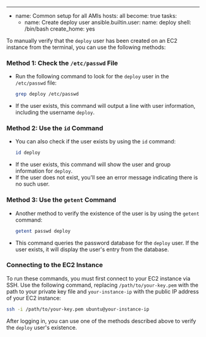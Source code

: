 ---
- name: Common setup for all AMIs
  hosts: all
  become: true
  tasks:
    - name: Create deploy user
      ansible.builtin.user:
        name: deploy
        shell: /bin/bash
        create_home: yes


To manually verify that the `deploy` user has been created on an EC2 instance from the terminal, you can use the following methods:

### Method 1: Check the `/etc/passwd` File

- Run the following command to look for the `deploy` user in the `/etc/passwd` file:
  ```bash
  grep deploy /etc/passwd
  ```
- If the user exists, this command will output a line with user information, including the username `deploy`.

### Method 2: Use the `id` Command

- You can also check if the user exists by using the `id` command:
  ```bash
  id deploy
  ```
- If the user exists, this command will show the user and group information for `deploy`.
- If the user does not exist, you'll see an error message indicating there is no such user.

### Method 3: Use the `getent` Command

- Another method to verify the existence of the user is by using the `getent` command:
  ```bash
  getent passwd deploy
  ```
- This command queries the password database for the `deploy` user. If the user exists, it will display the user's entry from the database.

### Connecting to the EC2 Instance

To run these commands, you must first connect to your EC2 instance via SSH. Use the following command, replacing `/path/to/your-key.pem` with the path to your private key file and `your-instance-ip` with the public IP address of your EC2 instance:

```bash
ssh -i /path/to/your-key.pem ubuntu@your-instance-ip
```

After logging in, you can use one of the methods described above to verify the `deploy` user's existence.
